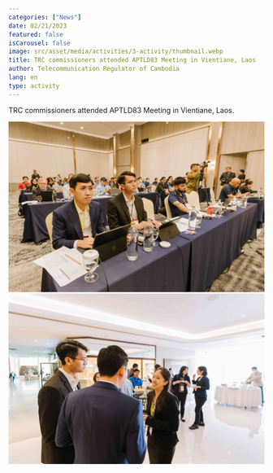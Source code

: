 ```yaml
---
categories: ["News"]
date: 02/21/2023
featured: false
isCarousel: false
image: src/asset/media/activities/3-activity/thumbnail.webp
title: TRC commissioners attended APTLD83 Meeting in Vientiane, Laos
author: Telecommunication Regulator of Cambodia
lang: en
type: activity
---
```


TRC commissioners attended APTLD83 Meeting in Vientiane, Laos.

![photo 1](src/asset/media/activities/3-activity/photo-1.webp)
![photo 2](src/asset/media/activities/3-activity/photo-2.webp)
